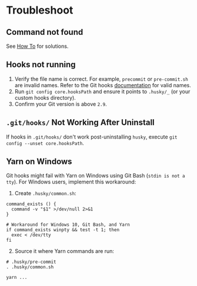# Troubleshoot

## Command not found

See [How To](./how-to) for solutions.

## Hooks not running

1. Verify the file name is correct. For example, `precommit` or `pre-commit.sh` are invalid names. Refer to the Git hooks [documentation](https://git-scm.com/docs/githooks) for valid names.
2. Run `git config core.hooksPath` and ensure it points to `.husky/_` (or your custom hooks directory).
1. Confirm your Git version is above `2.9`.

## `.git/hooks/` Not Working After Uninstall

If hooks in `.git/hooks/` don't work post-uninstalling `husky`, execute `git config --unset core.hooksPath`.

## Yarn on Windows

Git hooks might fail with Yarn on Windows using Git Bash (`stdin is not a tty`). For Windows users, implement this workaround:

1. Create `.husky/common.sh`:

```shell
command_exists () {
  command -v "$1" >/dev/null 2>&1
}

# Workaround for Windows 10, Git Bash, and Yarn
if command_exists winpty && test -t 1; then
  exec < /dev/tty
fi
```

2. Source it where Yarn commands are run:

```shell
# .husky/pre-commit
. .husky/common.sh

yarn ...
```

